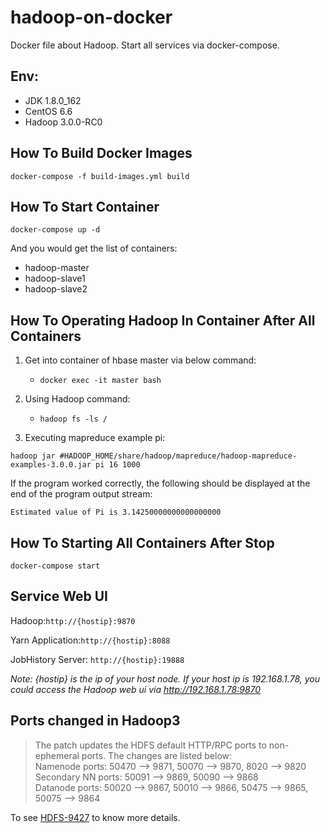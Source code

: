# hadoop-on-docker
Docker file about Hadoop.
Start all services via docker-compose.


## Env:
* JDK 1.8.0_162
* CentOS 6.6
* Hadoop 3.0.0-RC0

## How To Build Docker Images
`docker-compose -f build-images.yml build`

## How To Start Container
`docker-compose up -d`

And you would get the list of containers:
* hadoop-master
* hadoop-slave1
* hadoop-slave2

## How To Operating Hadoop In Container After All Containers
1. Get into container of hbase master via below command:
    * `docker exec -it master bash`

2. Using Hadoop command:
    * `hadoop fs -ls /`

3. Executing mapreduce example pi:

  ```hadoop jar #HADOOP_HOME/share/hadoop/mapreduce/hadoop-mapreduce-examples-3.0.0.jar pi 16 1000```

  If the program worked correctly, the following should be displayed at the end of the program output stream:
  ```
  Estimated value of Pi is 3.14250000000000000000
  ```

## How To Starting All Containers After Stop
`docker-compose start`

## Service Web UI
Hadoop:`http://{hostip}:9870`

Yarn Application:`http://{hostip}:8088`

JobHistory Server: `http://{hostip}:19888`

*Note: _{hostip}_ is the ip of your host node. If your host ip is 192.168.1.78, you could access the Hadoop web ui via _http://192.168.1.78:9870_*

## Ports changed in Hadoop3

>The patch updates the HDFS default HTTP/RPC ports to non-ephemeral ports. The changes are listed below:    
>Namenode ports: 50470 --> 9871, 50070 --> 9870, 8020 --> 9820    
>Secondary NN ports: 50091 --> 9869, 50090 --> 9868    
>Datanode ports: 50020 --> 9867, 50010 --> 9866, 50475 --> 9865, 50075 --> 9864    

To see [HDFS-9427](https://issues.apache.org/jira/browse/HDFS-9427) to know more details.
